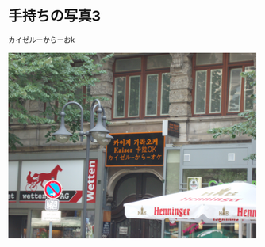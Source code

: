 # 手持ちの写真3
カイゼルーからーおk<br />
<br />
<a href="P7270083.jpg"><img src="P7270083.jpg" alt="OLYMPUS DIGITAL CAMERA" width="500" class="aligncenter size-full wp-image-485" /></a>

